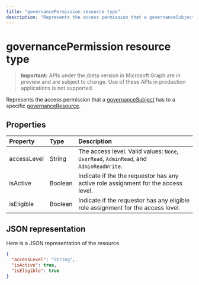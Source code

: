 ```yaml
---
title: "governancePermission resource type"
description: "Represents the access permission that a governanceSubject has to a specific governanceResource.  "
---
```


# governancePermission resource type

> **Important:** APIs under the /beta version in Microsoft Graph are in preview and are subject to change. Use of these APIs in production applications is not supported.

Represents the access permission that a [governanceSubject](../resources/governancesubject.md) has to a specific [governanceResource](../resources/governanceresource.md).  


## Properties
| Property	   | Type	|Description|
|:---------------|:--------|:----------|
|accessLevel|String|The access level. Valid values: ``None``, ``UserRead``, ``AdminRead``, and ``AdminReadWrite``.|
|isActive|Boolean|Indicate if the the requestor has any active role assignment for the access level.|
|isEligible|Boolean|Indicate if the requestor has any eligible role assignment for the access level.|

## JSON representation

Here is a JSON representation of the resource.

```json
{
  "accessLevel": "String",
  "isActive": true,
  "isEligible": true
}

```